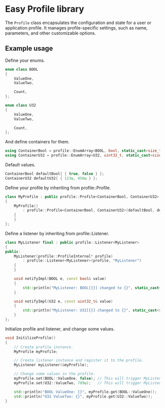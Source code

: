 # Easy Profile library

The `Profile` class encapsulates the configuration and state for a user or application profile. It manages profile-specific settings, such as name, parameters, and other customizable options.

## Example usage

Define your enums.

```cpp
enum class BOOL
{
    ValueOne,
    ValueTwo,

    Count,
};

enum class U32
{
    ValueOne,
    ValueTwo,

    Count,
};
```

And define containers for them.

```cpp
using ContainerBool = profile::EnumArray<BOOL, bool, static_cast<size_t>(BOOL::Count)>;
using ContainerU32 = profile::EnumArray<U32, uint32_t, static_cast<size_t>(U32::Count)>;
```

Default values.

```cpp
ContainerBool defaultBool{ { true, false } };
ContainerU32 defaultU32{ { 123u, 456u } };
```

Define your profile by inheriting from profile::Profile.

```cpp
class MyProfile : public profile::Profile<ContainerBool, ContainerU32>
{
    MyProfile()
        : profile::Profile<ContainerBool, ContainerU32>(defaultBool, defaultU32)
    {
    }
};
```

Define a listener by inheriting from profile::Listener.

```cpp
class MyListener final : public profile::Listener<MyListener>
{
public:
    MyListener(profile::ProfileInternal* profile)
        : profile::Listener<MyListener>(profile, "MyListener")
    {
    }

    void notifyImpl(BOOL e, const bool& value)
    {
        std::println("MyListener: BOOL[{}] changed to {}", static_cast<size_t>(e), value);
    }

    void notifyImpl(U32 e, const uint32_t& value)
    {
        std::println("MyListener: U32[{}] changed to {}", static_cast<size_t>(e), value);
    }
};
```

Initialize profile and listener, and change some values.

```cpp
void InitilizeProfile()
{
    // Create profile instance.
    MyProfile myProfile;

    // Create listener instance and register it to the profile.
    MyListener myListener(&myProfile);

    // Change some values in the profile.
    myProfile.set(BOOL::ValueOne, false); // This will trigger MyListener's notifyImpl for BOOL.
    myProfile.set(U32::ValueTwo, 789u);   // This will trigger MyListener's notifyImpl for U32.

    std::println("BOOL ValueOne: {}", myProfile.get(BOOL::ValueOne));
    std::println("U32 ValueTwo: {}", myProfile.get(U32::ValueTwo));
}
```
